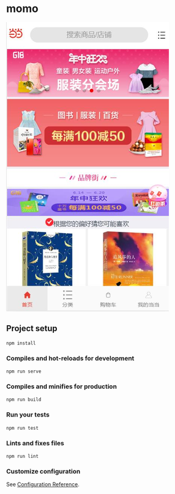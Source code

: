 # momo

![Image text](https://github.com/Jimmydudu/Jimmydudu.github.io/blob/master/img/360%E6%88%AA%E5%9B%BE20190711144619564.jpg)

## Project setup
```
npm install
```

### Compiles and hot-reloads for development
```
npm run serve
```

### Compiles and minifies for production
```
npm run build
```

### Run your tests
```
npm run test
```

### Lints and fixes files
```
npm run lint
```

### Customize configuration
See [Configuration Reference](https://cli.vuejs.org/config/).
